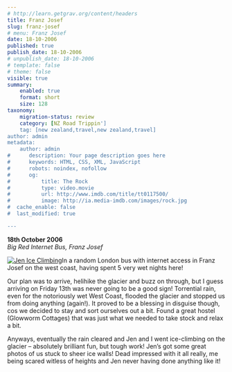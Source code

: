 ```yaml
---
# http://learn.getgrav.org/content/headers
title: Franz Josef
slug: franz-josef
# menu: Franz Josef
date: 18-10-2006
published: true
publish_date: 18-10-2006
# unpublish_date: 18-10-2006
# template: false
# theme: false
visible: true
summary:
    enabled: true
    format: short
    size: 128
taxonomy:
    migration-status: review
    category: [NZ Road Trippin']
    tag: [new zealand,travel,new zealand,travel]
author: admin
metadata:
    author: admin
#      description: Your page description goes here
#      keywords: HTML, CSS, XML, JavaScript
#      robots: noindex, nofollow
#      og:
#          title: The Rock
#          type: video.movie
#          url: http://www.imdb.com/title/tt0117500/
#          image: http://ia.media-imdb.com/images/rock.jpg
#  cache_enable: false
#  last_modified: true

---
```


**18th October 2006**  
*Big Red Internet Bus, Franz Josef*

[![](http://user47216.vs.easily.co.uk/wp-content/uploads/2008/12/1164683650_img_1799.jpg "Jen Ice Climbing")](http://user47216.vs.easily.co.uk/wp-content/uploads/2008/12/1164683650_img_1799.jpg)In a random London bus with internet access in Franz Josef on the west coast, having spent 5 very wet nights here!

Our plan was to arrive, helihike the glacier and buzz on through, but I guess arriving on Friday 13th was never going to be a good sign! Torrential rain, even for the notoriously wet West Coast, flooded the glacier and stopped us from doing anything (again!). It proved to be a blessing in disguise though, cos we decided to stay and sort ourselves out a bit. Found a great hostel (Glowworm Cottages) that was just what we needed to take stock and relax a bit.

Anyways, eventually the rain cleared and Jen and I went ice-climbing on the glacier – absolutely brilliant fun, but tough work! Jen’s got some great photos of us stuck to sheer ice walls! Dead impressed with it all really, me being scared witless of heights and Jen never having done anything like it!